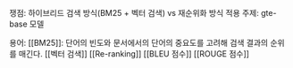 쟁점: 하이브리드 검색 방식(BM25 + 벡터 검색) vs 재순위화 방식
적용 주제: gte-base 모델

용어: 
[[BM25]]: 단어의 빈도와 문서에서의 단어의 중요도를 고려해 검색 결과의 순위를 매긴다.
[[벡터 검색]]
[[Re-ranking]]
[[BLEU 점수]]
[[ROUGE 점수]]
